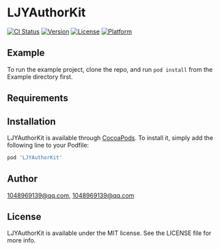 # LJYAuthorKit

[![CI Status](https://img.shields.io/travis/1048969139@qq.com/LJYAuthorKit.svg?style=flat)](https://travis-ci.org/1048969139@qq.com/LJYAuthorKit)
[![Version](https://img.shields.io/cocoapods/v/LJYAuthorKit.svg?style=flat)](https://cocoapods.org/pods/LJYAuthorKit)
[![License](https://img.shields.io/cocoapods/l/LJYAuthorKit.svg?style=flat)](https://cocoapods.org/pods/LJYAuthorKit)
[![Platform](https://img.shields.io/cocoapods/p/LJYAuthorKit.svg?style=flat)](https://cocoapods.org/pods/LJYAuthorKit)

## Example

To run the example project, clone the repo, and run `pod install` from the Example directory first.

## Requirements

## Installation

LJYAuthorKit is available through [CocoaPods](https://cocoapods.org). To install
it, simply add the following line to your Podfile:

```ruby
pod 'LJYAuthorKit'
```

## Author

1048969139@qq.com, 1048969139@qq.com

## License

LJYAuthorKit is available under the MIT license. See the LICENSE file for more info.
